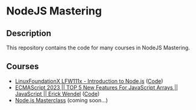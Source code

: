 # NodeJS Mastering

## Description

This repository contains the code for many courses in NodeJS Mastering.

## Courses

- [LinuxFoundationX LFW111x - Introduction to Node.js](https://learning.edx.org/course/course-v1:LinuxFoundationX+LFW111x+2T2022) ([Code](./edx/))
- [ECMAScript 2023 || TOP 5 New Features For JavaScript Arrays || JavaScript || Erick Wendel](https://www.youtube.com/watch?v=Kga1Rf39x2U&t=1433s&ab_channel=ErickWendel) ([Code](./features/))
- [Node.js Masterclass](https://www.youtube.com/watch?v=HyOuKN6KYqo&ab_channel=Platformatic) (coming soon...)
